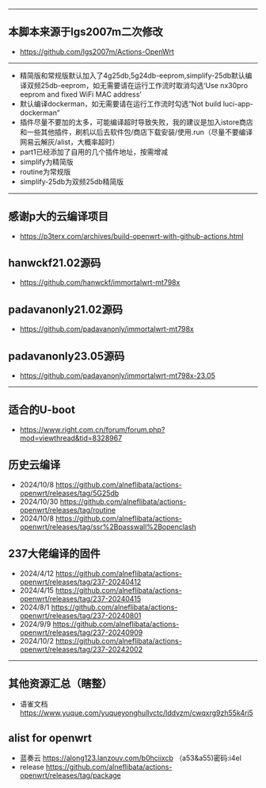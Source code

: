 - -------
## 本脚本来源于lgs2007m二次修改
- https://github.com/lgs2007m/Actions-OpenWrt
- -------
- 精简版和常规版默认加入了4g25db,5g24db-eeprom,simplify-25db默认编译双频25db-eeprom，如无需要请在运行工作流时取消勾选‘Use nx30pro eeprom and fixed WiFi MAC address’
- 默认编译dockerman，如无需要请在运行工作流时勾选“Not build luci-app-dockerman”
- 插件尽量不要加的太多，可能编译超时导致失败，我的建议是加入istore商店和一些其他插件，刷机以后去软件包/商店下载安装/使用.run（尽量不要编译网易云解灰/alist，大概率超时）
- part1已经添加了自用的几个插件地址，按需增减
- simplify为精简版
- routine为常规版
- simplify-25db为双频25db精简版
- -------
## 感谢p大的云编译项目
- https://p3terx.com/archives/build-openwrt-with-github-actions.html
## hanwckf21.02源码
- https://github.com/hanwckf/immortalwrt-mt798x
## padavanonly21.02源码
- https://github.com/padavanonly/immortalwrt-mt798x
## padavanonly23.05源码
- https://github.com/padavanonly/immortalwrt-mt798x-23.05
- -------
## 适合的U-boot
- https://www.right.com.cn/forum/forum.php?mod=viewthread&tid=8328967
## 历史云编译
- 2024/10/8
https://github.com/alneflibata/actions-openwrt/releases/tag/5G25db
- 2024/10/30
https://github.com/alneflibata/actions-openwrt/releases/tag/routine
- 2024/10/8
https://github.com/alneflibata/actions-openwrt/releases/tag/ssr%2Bpasswall%2Bopenclash
## 237大佬编译的固件
- 2024/4/12
https://github.com/alneflibata/actions-openwrt/releases/tag/237-20240412
- 2024/4/15
https://github.com/alneflibata/actions-openwrt/releases/tag/237-20240415
- 2024/8/1
https://github.com/alneflibata/actions-openwrt/releases/tag/237-20240801
- 2024/9/9
https://github.com/alneflibata/actions-openwrt/releases/tag/237-20240909
- 2024/10/2
https://github.com/alneflibata/actions-openwrt/releases/tag/237-20242002
- -------
## 其他资源汇总（瞎整）
- 语雀文档
https://www.yuque.com/yuqueyonghullvctc/lddvzm/cwqxrg9zh55k4ri5
## alist for openwrt
- 蓝奏云
https://along123.lanzouv.com/b0hciixcb
（a53&a55)密码:i4el
- release
https://github.com/alneflibata/actions-openwrt/releases/tag/package
